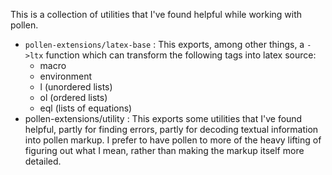 This is a collection of utilities that I've found helpful while
working with pollen.

- `pollen-extensions/latex-base` : This exports, among other things, a
  `->ltx` function which can transform the following tags into latex
  source:
    - macro
    - environment
    - l (unordered lists)
    - ol (ordered lists)
    - eql (lists of equations)
- pollen-extensions/utility : This exports some utilities that I've
  found helpful, partly for finding errors, partly for decoding
  textual information into pollen markup. I prefer to have pollen to
  more of the heavy lifting of figuring out what I mean, rather than
  making the markup itself more detailed.
